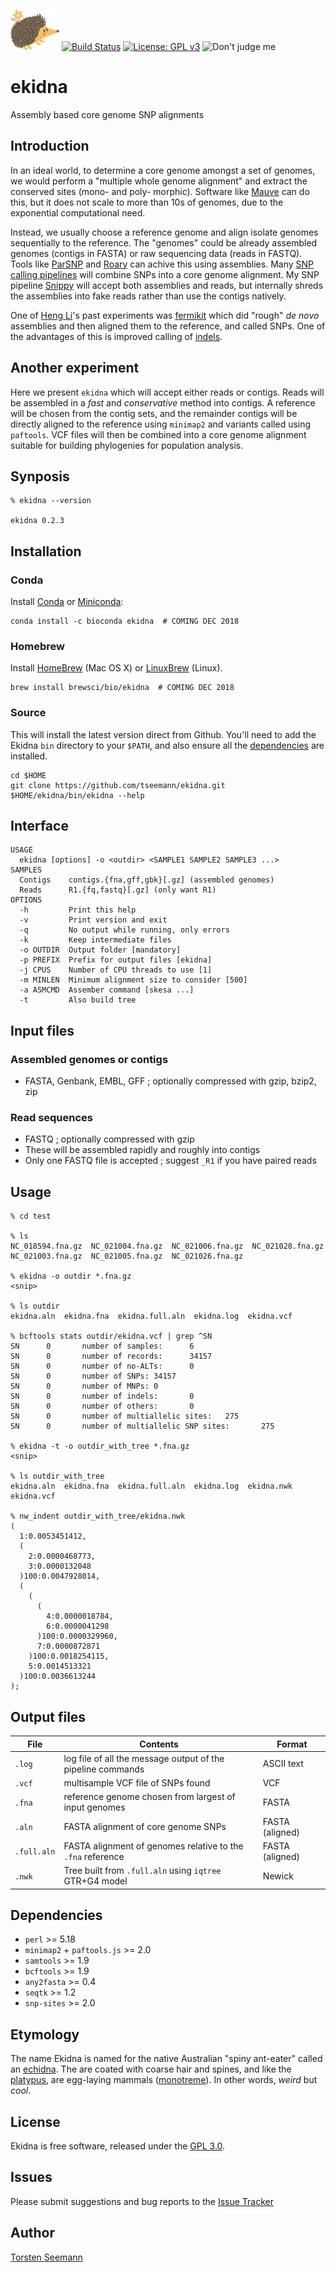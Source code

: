 [![Echidna cartoon](ekidna.png)](https://www.kisspng.com/png-hedgehog-porcupine-echidna-illustration-vector-cut-392690/)
[![Build Status](https://travis-ci.org/tseemann/ekidna.svg?branch=master)](https://travis-ci.org/tseemann/ekidna)
[![License: GPL v3](https://img.shields.io/badge/License-GPL%20v3-blue.svg)](https://www.gnu.org/licenses/gpl-3.0)
![Don't judge me](https://img.shields.io/badge/Language-Perl_5-steelblue.svg)

# ekidna
Assembly based core genome SNP alignments

## Introduction

In an ideal world, to determine a core genome amongst a set of genomes, we
would perform a "multiple whole genome alignment" and extract the conserved
sites (mono- and poly- morphic). Software like 
[Mauve](http://darlinglab.org/mauve/mauve.html) can do this, but it does
not scale to more than 10s of genomes, due to the exponential computational
need.

Instead, we usually choose a reference genome and align isolate genomes sequentially 
to the reference. The "genomes" could be already assembled genomes (contigs
in FASTA) or raw sequencing data (reads in FASTQ). Tools like 
[ParSNP](https://github.com/marbl/parsnp) 
and
[Roary](https://github.com/sanger-pathogens/Roary)
can achive this using assemblies.
Many 
[SNP calling pipelines](https://thegenomefactory.blogspot.com/2018/10/a-unix-one-liner-to-call-bacterial.html)
will combine SNPs into a core genome alignment.
My SNP pipeline 
[Snippy](https://github.com/tseemann/snippy) 
will accept both assemblies and reads, but internally shreds the assemblies
into fake reads rather than use the contigs natively.

One of [Heng Li](https://en.wikipedia.org/wiki/Heng_Li)'s past experiments
was [fermikit](https://github.com/lh3/fermikit) which did "rough" _de novo_
assemblies and then aligned them to the reference, and called SNPs.  One of
the advantages of this is improved calling of
[indels](https://en.wikipedia.org/wiki/Indel).

## Another experiment

Here we present `ekidna` which will accept either reads or contigs.
Reads will be assembled in a _fast_ and _conservative_ method into contigs.
A reference will be chosen from the contig sets, and the remainder contigs
will be directly aligned to the reference using `minimap2` and variants
called using `paftools`. VCF files will then be combined into a core genome
alignment suitable for building phylogenies for population analysis.

## Synposis

```
% ekidna --version

ekidna 0.2.3
```

## Installation

### Conda
Install [Conda](https://conda.io/docs/) or [Miniconda](https://conda.io/miniconda.html):
```
conda install -c bioconda ekidna  # COMING DEC 2018
```

### Homebrew
Install [HomeBrew](http://brew.sh/) (Mac OS X) or [LinuxBrew](http://linuxbrew.sh/) (Linux).
```
brew install brewsci/bio/ekidna  # COMING DEC 2018
```

### Source
This will install the latest version direct from Github.
You'll need to add the Ekidna `bin` directory to your `$PATH`,
and also ensure all the [dependencies](#Dependencies) are installed.
```
cd $HOME
git clone https://github.com/tseemann/ekidna.git
$HOME/ekidna/bin/ekidna --help
```

## Interface

```
USAGE
  ekidna [options] -o <outdir> <SAMPLE1 SAMPLE2 SAMPLE3 ...>
SAMPLES
  Contigs    contigs.{fna,gff,gbk}[.gz] (assembled genomes)
  Reads      R1.{fq,fastq}[.gz] (only want R1)
OPTIONS
  -h         Print this help
  -v         Print version and exit
  -q         No output while running, only errors
  -k         Keep intermediate files
  -o OUTDIR  Output folder [mandatory]
  -p PREFIX  Prefix for output files [ekidna]
  -j CPUS    Number of CPU threads to use [1]
  -m MINLEN  Minimum alignment size to consider [500]
  -a ASMCMD  Assember command [skesa ...]
  -t         Also build tree
```

## Input files

### Assembled genomes or contigs
* FASTA, Genbank, EMBL, GFF ; optionally compressed with gzip, bzip2, zip

### Read sequences
* FASTQ ; optionally compressed with gzip
* These will be assembled rapidly and roughly into contigs
* Only one FASTQ file is accepted ; suggest `_R1` if you have paired reads

## Usage

```
% cd test

% ls
NC_018594.fna.gz  NC_021004.fna.gz  NC_021006.fna.gz  NC_021028.fna.gz
NC_021003.fna.gz  NC_021005.fna.gz  NC_021026.fna.gz

% ekidna -o outdir *.fna.gz
<snip>

% ls outdir
ekidna.aln  ekidna.fna  ekidna.full.aln  ekidna.log  ekidna.vcf

% bcftools stats outdir/ekidna.vcf | grep ^SN
SN      0       number of samples:      6
SN      0       number of records:      34157
SN      0       number of no-ALTs:      0
SN      0       number of SNPs: 34157
SN      0       number of MNPs: 0
SN      0       number of indels:       0
SN      0       number of others:       0
SN      0       number of multiallelic sites:   275
SN      0       number of multiallelic SNP sites:       275

% ekidna -t -o outdir_with_tree *.fna.gz
<snip>

% ls outdir_with_tree
ekidna.aln  ekidna.fna  ekidna.full.aln  ekidna.log  ekidna.nwk  ekidna.vcf

% nw_indent outdir_with_tree/ekidna.nwk
(
  1:0.0053451412,
  (
    2:0.0000468773,
    3:0.0000132048
  )100:0.0047928014,
  (
    (
      (
        4:0.0000018784,
        6:0.0000041298
      )100:0.0000329960,
      7:0.0000872871
    )100:0.0018254115,
    5:0.0014513321
  )100:0.0036613244
);
```

## Output files

File | Contents | Format
-----|----------|--------
`.log` | log file of all the message output of the pipeline commands | ASCII text
`.vcf` | multisample VCF file of SNPs found | VCF
`.fna` | reference genome chosen from largest of input genomes | FASTA
`.aln` | FASTA alignment of core genome SNPs | FASTA (aligned)
`.full.aln` | FASTA alignment of genomes relative to the `.fna` reference | FASTA (aligned)
`.nwk` | Tree built from `.full.aln` using `iqtree` GTR+G4 model | Newick

## Dependencies

* `perl` >= 5.18
* `minimap2` + `paftools.js` >= 2.0
* `samtools` >= 1.9
* `bcftools` >= 1.9
* `any2fasta` >= 0.4
* `seqtk` >= 1.2
* `snp-sites` >= 2.0

## Etymology

The name Ekidna is named for the native Australian "spiny ant-eater" 
called an [echidna](https://en.wikipedia.org/wiki/Echidna). The are
coated with coarse hair and spines, and like the 
[platypus](https://en.wikipedia.org/wiki/Platypus), 
are egg-laying mammals
([monotreme](https://en.wikipedia.org/wiki/Monotreme)).
In other words, _weird_ but _cool_.

## License

Ekidna is free software, released under the
[GPL 3.0](https://raw.githubusercontent.com/tseemann/snippy/master/LICENSE).

## Issues

Please submit suggestions and bug reports to the
[Issue Tracker](https://github.com/tseemann/ekidna/issues)

## Author

[Torsten Seemann](https://twitter.com/torstenseemann)
